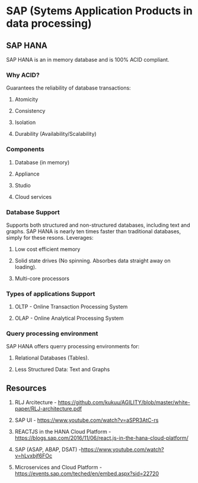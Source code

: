 # SAP (Sytems Application Products in data processing)

## SAP HANA

SAP HANA is an in memory database and is 100% ACID compliant. 


### Why ACID?

Guarantees the reliability of database transactions:

1. Atomicity

2. Consistency

3. Isolation

4. Durability (Availability/Scalability)


### Components

1. Database (in memory)

2. Appliance

3. Studio

4. Cloud services


### Database Support

Supports both structured and non-structured databases, including text and graphs. SAP HANA is nearly ten times faster than traditional databases, simply for these resons. Leverages:

1. Low cost efficient memory

2. Solid state drives (No spinning. Absorbes data straight away on loading).

3. Multi-core processors


### Types of applications Support

1. OLTP - Online Transaction Processing System

2. OLAP - Online Analytical Processing System


### Query processing environment

SAP HANA offers querry processing environments for:

1. Relational Databases (Tables).

2. Less Structured Data: Text and Graphs


## Resources

1. RLJ Arcitecture - https://github.com/kukuu/AGILITY/blob/master/white-paper/RLJ-architecture.pdf  

2. SAP UI - https://www.youtube.com/watch?v=aSPR3AtC-rs 

3. REACTJS in the HANA Cloud Platform - https://blogs.sap.com/2016/11/06/react.js-in-the-hana-cloud-platform/

3. SAP (ASAP, ABAP, DSAT) -https://www.youtube.com/watch?v=hLvxbjf6FOc

3. Microservices and Cloud Platform - https://events.sap.com/teched/en/embed.aspx?sid=22720
